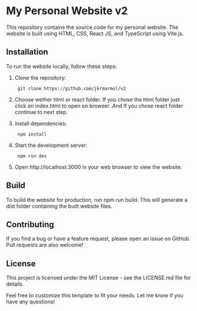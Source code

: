 # **My Personal Website v2**
This repository contains the source code for my personal website. The website is built using HTML, CSS, React JS, and TypeScript using Vite.js.

## **Installation**
To run the website locally, follow these steps:

1. Clone the repository: 
            
        git clone https://github.com/jkrmarmol/v2

2. Choose wether html or react folder. If you chose the html folder just click on index.html to open on browser .And If you chose react folder continue to next step.

2. Install dependencies: 
    
        npm install

3. Start the development server: 
   
        npm run dev

4. Open http://localhost:3000 in your web browser to view the website.


## **Build**
To build the website for production, run npm run build. This will generate a dist folder containing the built website files.

## **Contributing**
If you find a bug or have a feature request, please open an issue on GitHub. Pull requests are also welcome!

## **License**
This project is licensed under the MIT License - see the LICENSE.md file for details.

Feel free to customize this template to fit your needs. Let me know if you have any questions!